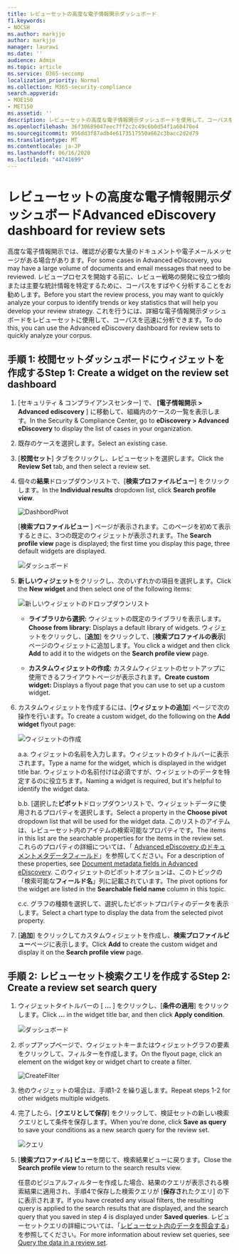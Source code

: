 ```yaml
---
title: レビューセットの高度な電子情報開示ダッシュボード
f1.keywords:
- NOCSH
ms.author: markjjo
author: markjjo
manager: laurawi
ms.date: ''
audience: Admin
ms.topic: article
ms.service: O365-seccomp
localization_priority: Normal
ms.collection: M365-security-compliance
search.appverid:
- MOE150
- MET150
ms.assetid: ''
description: レビューセットの高度な電子情報開示ダッシュボードを使用して、コーパスをすばやく分析し、レビュー戦略の開発に役立つ傾向または主要な統計情報を特定します。
ms.openlocfilehash: 36f30689047eec7ff2c2c49c6b0d54f1a60470e4
ms.sourcegitcommit: 956dd3f87adb4e6173517550a662c3bacc2d2d79
ms.translationtype: MT
ms.contentlocale: ja-JP
ms.lasthandoff: 06/16/2020
ms.locfileid: "44741699"
---
```

# <a name="advanced-ediscovery-dashboard-for-review-sets"></a><span data-ttu-id="e4d99-103">レビューセットの高度な電子情報開示ダッシュボード</span><span class="sxs-lookup"><span data-stu-id="e4d99-103">Advanced eDiscovery dashboard for review sets</span></span>

<span data-ttu-id="e4d99-104">高度な電子情報開示では、確認が必要な大量のドキュメントや電子メールメッセージがある場合があります。</span><span class="sxs-lookup"><span data-stu-id="e4d99-104">For some cases in Advanced eDiscovery, you may have a large volume of documents and email messages that need to be reviewed.</span></span> <span data-ttu-id="e4d99-105">レビュープロセスを開始する前に、レビュー戦略の開発に役立つ傾向または主要な統計情報を特定するために、コーパスをすばやく分析することをお勧めします。</span><span class="sxs-lookup"><span data-stu-id="e4d99-105">Before you start the review process, you may want to quickly analyze your corpus to identify trends or key statistics that will help you develop your review strategy.</span></span> <span data-ttu-id="e4d99-106">これを行うには、詳細な電子情報開示ダッシュボードをレビューセットに使用して、コーパスを迅速に分析できます。</span><span class="sxs-lookup"><span data-stu-id="e4d99-106">To do this, you can use the Advanced eDiscovery dashboard for review sets to quickly analyze your corpus.</span></span>

## <a name="step-1-create-a-widget-on-the-review-set-dashboard"></a><span data-ttu-id="e4d99-107">手順 1: 校閲セットダッシュボードにウィジェットを作成する</span><span class="sxs-lookup"><span data-stu-id="e4d99-107">Step 1: Create a widget on the review set dashboard</span></span>

1. <span data-ttu-id="e4d99-108">[セキュリティ & コンプライアンスセンター] で、 **[電子情報開示 > Advanced ediscovery** ] に移動して、組織内のケースの一覧を表示します。</span><span class="sxs-lookup"><span data-stu-id="e4d99-108">In the Security & Compliance Center, go to **eDiscovery > Advanced eDiscovery** to display the list of cases in your organization.</span></span>
  
2. <span data-ttu-id="e4d99-109">既存のケースを選択します。</span><span class="sxs-lookup"><span data-stu-id="e4d99-109">Select an existing case.</span></span>
  
3. <span data-ttu-id="e4d99-110">[**校閲セット**] タブをクリックし、レビューセットを選択します。</span><span class="sxs-lookup"><span data-stu-id="e4d99-110">Click the **Review Set** tab, and then select a review set.</span></span>
  
4. <span data-ttu-id="e4d99-111">個々の**結果**ドロップダウンリストで、[**検索プロファイルビュー**] をクリックします。</span><span class="sxs-lookup"><span data-stu-id="e4d99-111">In the **Individual results** dropdown list, click **Search profile view**.</span></span> 

   ![DashbordPivot](../media/dashboardpivot.png)

   <span data-ttu-id="e4d99-113">[**検索プロファイルビュー** ] ページが表示されます。このページを初めて表示するときに、3つの既定のウィジェットが表示されます。</span><span class="sxs-lookup"><span data-stu-id="e4d99-113">The **Search profile view** page is displayed; the first time you display this page, three default widgets are displayed.</span></span>

   ![ダッシュボード](../media/dashboardonly.png)
  
5. <span data-ttu-id="e4d99-115">**新しいウィジェット**をクリックし、次のいずれかの項目を選択します。</span><span class="sxs-lookup"><span data-stu-id="e4d99-115">Click the **New  widget** and then select one of the following items:</span></span>

   ![新しいウィジェットのドロップダウンリスト](../media/NewWidgetDropdownBox.png)

   - <span data-ttu-id="e4d99-117">**ライブラリから選択:** ウィジェットの既定のライブラリを表示します。</span><span class="sxs-lookup"><span data-stu-id="e4d99-117">**Choose from library:** Displays a default library of widgets.</span></span> <span data-ttu-id="e4d99-118">ウィジェットをクリックし、[**追加**] をクリックして、[**検索プロファイルの表示**] ページのウィジェットに追加します。</span><span class="sxs-lookup"><span data-stu-id="e4d99-118">You click a widget and then click **Add** to add it to the widgets on the **Search profile view** page.</span></span>
  
   - <span data-ttu-id="e4d99-119">**カスタムウィジェットの作成:** カスタムウィジェットのセットアップに使用できるフライアウトページが表示されます。</span><span class="sxs-lookup"><span data-stu-id="e4d99-119">**Create custom widget:** Displays a flyout page that you can use to set up a custom widget.</span></span> 

6. <span data-ttu-id="e4d99-120">カスタムウィジェットを作成するには、[**ウィジェットの追加**] ページで次の操作を行います。</span><span class="sxs-lookup"><span data-stu-id="e4d99-120">To create a custom widget, do the following on the **Add widget** flyout page:</span></span>

   ![ウィジェットの作成](../media/addwidget.png)

    <span data-ttu-id="e4d99-122">a.</span><span class="sxs-lookup"><span data-stu-id="e4d99-122">a.</span></span> <span data-ttu-id="e4d99-123">ウィジェットの名前を入力します。ウィジェットのタイトルバーに表示されます。</span><span class="sxs-lookup"><span data-stu-id="e4d99-123">Type a name for the widget, which is displayed in the widget title bar.</span></span> <span data-ttu-id="e4d99-124">ウィジェットの名前付けは必須ですが、ウィジェットのデータを特定するのに役立ちます。</span><span class="sxs-lookup"><span data-stu-id="e4d99-124">Naming a widget is required, but it's helpful to identify the widget data.</span></span>

    <span data-ttu-id="e4d99-125">b.</span><span class="sxs-lookup"><span data-stu-id="e4d99-125">b.</span></span> <span data-ttu-id="e4d99-126">[選択した**ピボット**ドロップダウンリストで、ウィジェットデータに使用されるプロパティを選択します。</span><span class="sxs-lookup"><span data-stu-id="e4d99-126">Select a property in the **Choose pivot** dropdown list that will be used for the widget data.</span></span> <span data-ttu-id="e4d99-127">このリストのアイテムは、レビューセット内のアイテムの検索可能なプロパティです。</span><span class="sxs-lookup"><span data-stu-id="e4d99-127">The items in this list are the searchable properties for the items in the review set.</span></span> <span data-ttu-id="e4d99-128">これらのプロパティの詳細については、「 [Advanced eDiscovery のドキュメントメタデータフィールド](document-metadata-fields-in-Advanced-eDiscovery.md)」を参照してください。</span><span class="sxs-lookup"><span data-stu-id="e4d99-128">For a description of these properties, see [Document metadata fields in Advanced eDiscovery](document-metadata-fields-in-Advanced-eDiscovery.md).</span></span> <span data-ttu-id="e4d99-129">このウィジェットのピボットオプションは、このトピックの「検索可能な**フィールド名**」列に記載されています。</span><span class="sxs-lookup"><span data-stu-id="e4d99-129">The pivot options for the widget are listed in the **Searchable field name** column in this topic.</span></span>

    <span data-ttu-id="e4d99-130">c.</span><span class="sxs-lookup"><span data-stu-id="e4d99-130">c.</span></span> <span data-ttu-id="e4d99-131">グラフの種類を選択して、選択したピボットプロパティのデータを表示します。</span><span class="sxs-lookup"><span data-stu-id="e4d99-131">Select a chart type to display the data from the selected pivot property.</span></span>

  6. <span data-ttu-id="e4d99-132">[**追加**] をクリックしてカスタムウィジェットを作成し、**検索プロファイルビュー**ページに表示します。</span><span class="sxs-lookup"><span data-stu-id="e4d99-132">Click **Add** to create the custom widget and display it on the **Search profile view** page.</span></span>

## <a name="step-2-create-a-review-set-search-query"></a><span data-ttu-id="e4d99-133">手順 2: レビューセット検索クエリを作成する</span><span class="sxs-lookup"><span data-stu-id="e4d99-133">Step 2: Create a review set search query</span></span>

1. <span data-ttu-id="e4d99-134">ウィジェットタイトルバーの [ **...** ] をクリックし、[**条件の適用**] をクリックします。</span><span class="sxs-lookup"><span data-stu-id="e4d99-134">Click **...** in the widget title bar, and then click **Apply condition**.</span></span>

   ![ダッシュボード](../media/searchprofilehome.png)

2. <span data-ttu-id="e4d99-136">ポップアップページで、ウィジェットキーまたはウィジェットグラフの要素をクリックして、フィルターを作成します。</span><span class="sxs-lookup"><span data-stu-id="e4d99-136">On the flyout page, click an element on the widget key or widget chart to create a filter.</span></span>

   ![CreateFilter](../media/applyconditionfilter.png)

3. <span data-ttu-id="e4d99-138">他のウィジェットの場合は、手順1-2 を繰り返します。</span><span class="sxs-lookup"><span data-stu-id="e4d99-138">Repeat steps 1-2 for other widgets multiple widgets.</span></span> 

4. <span data-ttu-id="e4d99-139">完了したら、[**クエリとして保存**] をクリックして、検証セットの新しい検索クエリとして条件を保存します。</span><span class="sxs-lookup"><span data-stu-id="e4d99-139">When you're done, click **Save as query** to save your conditions as a new search query for the review set.</span></span>

   ![クエリ](../media/savequery.png)

5. <span data-ttu-id="e4d99-141">[**検索プロファイル] ビュー**を閉じて、検索結果ビューに戻ります。</span><span class="sxs-lookup"><span data-stu-id="e4d99-141">Close the **Search profile view** to return to the search results view.</span></span>

   <span data-ttu-id="e4d99-142">任意のビジュアルフィルターを作成した場合、結果のクエリが表示される検索結果に適用され、手順4で保存した検索クエリが [**保存さ**れたクエリ] の下に表示されます。</span><span class="sxs-lookup"><span data-stu-id="e4d99-142">If you have created any visual filters, the resulting query is applied to the search results that are displayed, and the search query that you saved in step 4 is displayed under **Saved queries**.</span></span> <span data-ttu-id="e4d99-143">レビューセットクエリの詳細については、「[レビューセット内のデータを照会する](review-set-search.md)」を参照してください。</span><span class="sxs-lookup"><span data-stu-id="e4d99-143">For more information about review set queries, see [Query the data in a review set](review-set-search.md).</span></span>
